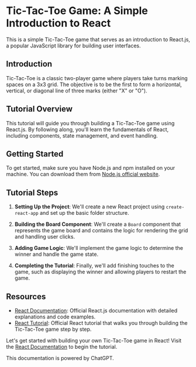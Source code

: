 # Tic-Tac-Toe Game: A Simple Introduction to React

This is a simple Tic-Tac-Toe game that serves as an introduction to React.js, a popular JavaScript library for building user interfaces.

## Introduction

Tic-Tac-Toe is a classic two-player game where players take turns marking spaces on a 3x3 grid. The objective is to be the first to form a horizontal, vertical, or diagonal line of three marks (either "X" or "O").

## Tutorial Overview

This tutorial will guide you through building a Tic-Tac-Toe game using React.js. By following along, you'll learn the fundamentals of React, including components, state management, and event handling.

## Getting Started

To get started, make sure you have Node.js and npm installed on your machine. You can download them from [Node.js official website](https://nodejs.org/).

## Tutorial Steps

1. **Setting Up the Project**: We'll create a new React project using `create-react-app` and set up the basic folder structure.

2. **Building the Board Component**: We'll create a `Board` component that represents the game board and contains the logic for rendering the grid and handling user clicks.

3. **Adding Game Logic**: We'll implement the game logic to determine the winner and handle the game state.

4. **Completing the Tutorial**: Finally, we'll add finishing touches to the game, such as displaying the winner and allowing players to restart the game.

## Resources

- [React Documentation](https://react.dev/learn/tutorial-tic-tac-toe): Official React.js documentation with detailed explanations and code examples.
- [React Tutorial](https://reactjs.org/tutorial/tutorial.html): Official React tutorial that walks you through building the Tic-Tac-Toe game step by step.

Let's get started with building your own Tic-Tac-Toe game in React! Visit the [React Documentation](https://react.dev/learn/tutorial-tic-tac-toe) to begin the tutorial.


This documentation is powered by ChatGPT.